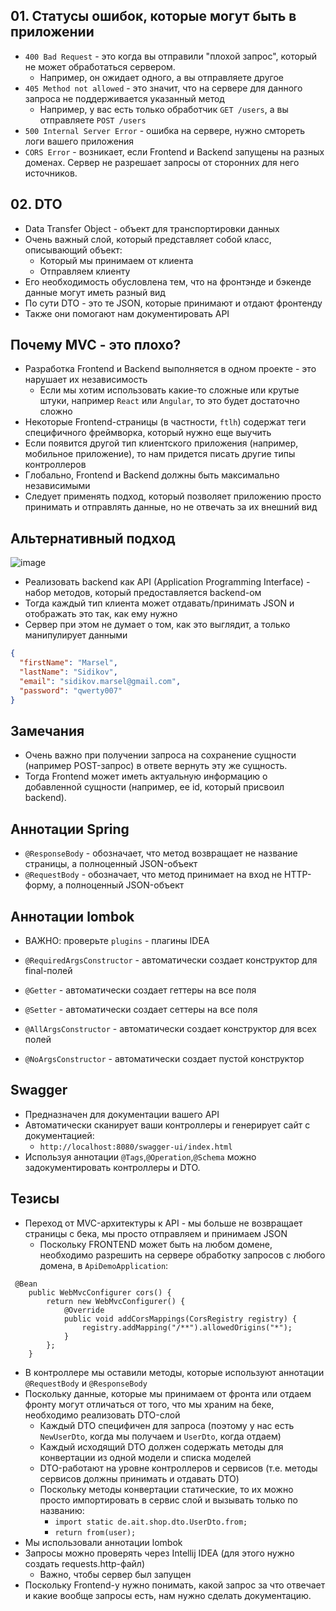 ## 01. Статусы ошибок, которые могут быть в приложении 

* `400 Bad Request` - это когда вы отправили "плохой запрос", который не может обработаться сервером.
  * Например, он ожидает одного, а вы отправляете другое
* `405 Method not allowed` - это значит, что на сервере для данного запроса не поддерживается указанный метод
  * Например, у вас есть только обработчик `GET /users`, а вы отправляете `POST /users`
* `500 Internal Server Error` - ошибка на сервере, нужно смтореть логи вашего приложения
* `CORS Error` - возникает, если Frontend и Backend запущены на разных доменах. Сервер не разрешает запросы от сторонних для него источников.

## 02. DTO

* Data Transfer Object - объект для транспортировки данных
* Очень важный слой, который представляет собой класс, описывающий объект:
  * Который мы принимаем от клиента
  * Отправляем клиенту
* Его необходимость обусловлена тем, что на фронтэнде и бэкенде данные могут иметь разный вид
* По сути DTO - это те JSON, которые принимают и отдают фронтенду
* Также они помогают нам документировать API

## Почему MVC - это плохо?

* Разработка Frontend и Backend выполняется в одном проекте - это нарушает их независимость
  * Если мы хотим использовать какие-то сложные или крутые штуки, например `React` или `Angular`, то это будет достаточно сложно
* Некоторые Frontend-страницы (в частности, `ftlh`) содержат теги специфичного фреймворка, который нужно еще выучить
* Если появится другой тип клиентского приложения (например, мобильное приложение), то нам придется писать другие типы контроллеров
* Глобально, Frontend и Backend должны быть максимально независимыми
* Следует применять подход, который позволяет приложению просто принимать и отправлять данные, но не отвечать за их внешний вид

## Альтернативный подход

![image](https://raw.githubusercontent.com/ait-tr/cohort25/main/back_end/lesson_06/img/1.png)

* Реализовать backend как API (Application Programming Interface) - набор методов, который предоставляется backend-ом
* Тогда каждый тип клиента может отдавать/принимать JSON и отображать это так, как ему нужно
* Сервер при этом не думает о том, как это выглядит, а только манипулирует данными

```json
{
  "firstName": "Marsel",
  "lastName": "Sidikov",
  "email": "sidikov.marsel@gmail.com",
  "password": "qwerty007"
}
```

## Замечания

* Очень важно при получении запроса на сохранение сущности (например POST-запрос) в ответе вернуть эту же сущность.
* Тогда Frontend может иметь актуальную информацию о добавленной сущности (например, ее id, который присвоил backend). 

## Аннотации Spring

* `@ResponseBody` - обозначает, что метод возвращает не название страницы, а полноценный JSON-объект
* `@RequestBody` - обозначает, что метод принимает на вход не HTTP-форму, а полноценный JSON-объект

## Аннотации lombok

* ВАЖНО: проверьте `plugins` - плагины IDEA

* `@RequiredArgsConstructor` - автоматически создает конструктор для final-полей
* `@Getter` - автоматически создает геттеры на все поля
* `@Setter` - автоматически создает сеттеры на все поля
* `@AllArgsConstructor` - автоматически создает конструктор для всех полей
* `@NoArgsConstructor` - автоматически создает пустой конструктор

## Swagger

* Предназначен для документации вашего API
* Автоматически сканирует ваши контроллеры и генерирует сайт с документацией:
  * `http://localhost:8080/swagger-ui/index.html`
* Используя аннотации `@Tags`,`@Operation`,`@Schema` можно задокументировать контроллеры и DTO.

## Тезисы

* Переход от MVC-архитектуры к API - мы больше не возвращает страницы с бека, мы просто отправляем и принимаем JSON
  * Поскольку FRONTEND может быть на любом домене, необходимо разрешить на сервере обработку запросов с любого домена, в `ApiDemoApplication`:

```
 @Bean
    public WebMvcConfigurer cors() {
        return new WebMvcConfigurer() {
            @Override
            public void addCorsMappings(CorsRegistry registry) {
                registry.addMapping("/**").allowedOrigins("*");
            }
        };
    }
```

* В контроллере мы оставили методы, которые используют аннотации `@RequestBody` и `@ResponseBody`
* Поскольку данные, которые мы принимаем от фронта или отдаем фронту могут отличаться от того, что мы храним на беке, необходимо реализовать DTO-слой
  * Каждый DTO специфичен для запроса (поэтому у нас есть `NewUserDto`, когда мы получаем и `UserDto`, когда отдаем)
  * Каждый исходящий DTO должен содержать методы для конвертации из одной модели и списка моделей
  * DTO-работают на уровне контроллеров и сервисов (т.е. методы сервисов должны принимать и отдавать DTO)
  * Поскольку методы конвертации статические, то их можно просто импортировать в сервис слой и вызывать только по названию:
    * `import static de.ait.shop.dto.UserDto.from;`
    * `return from(user);`
* Мы использовали аннотации lombok
* Запросы можно проверять через Intellij IDEA (для этого нужно создать requests.http-файл)
  * Важно, чтобы сервер был запущен
* Поскольку Frontend-у нужно понимать, какой запрос за что отвечает и какие вообще запросы есть, нам нужно сделать документацию.